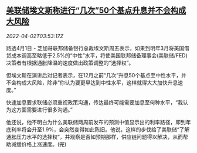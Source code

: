 <!--1648872063000-->
[美联储埃文斯称进行“几次”50个基点升息并不会构成大风险](https://cn.reuters.com/article/us-fed-ratehiking-0402-idCNKCS2LU040)
------

<div><i>2022-04-02T03:53:17Z</i></div><p>路透4月1日 - 芝加哥联邦储备银行总裁埃文斯周五表示，如果到明年3月将美国借贷成本调高至略低于2.5%的“中性”水平，将使美国联邦储备理事会(美联储/FED)决策者有根据通胀降温的速度做出政策调整的“选择权”。</p><p>但埃文斯在演讲后对记者表示，在12月之前“几次”升息50个基点至中性水平，并不会构成大风险，除非“你认为要更早达到中性水平，这样就得大大加快升息速度。”</p><p>快速加息要求联储必须重视政策沟通，传达最终可能需要加息至何种水平，“我认为这方面需要进行很多沟通。”</p><p>他还说，他不明白为什么美联储两周前发布的预测中值显示出的利率路径，即到年底利率将会升至1.9%，会突然变得如此陈旧。他说，这样的步伐给了美联储“了解通胀压力水平的选择权”，并观察是否如预期那样，供应链问题得以解决，从而帮助减缓价格上涨速度。(完)</p>

